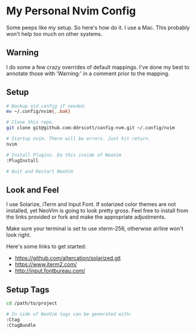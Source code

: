 # My Personal Nvim Config
Some peeps like my setup. So here's how do it. I use a Mac. This probably won't
help too much on other systems.

## Warning
I do some a few crazy overrides of default mappings. I've done my best to
annotate those with 'Warning:' in a comment prior to the mapping.

## Setup
```sh
# Backup old config if needed.
mv ~/.config/nvim{,.bak}

# Clone this repo.
git clone git@github.com:ddrscott/config-nvm.git ~/.config/nvim

# Startup nvim. There will be errors. Just hit return.
nvim

# Install Plugins. Do this inside of NeoVim 
:PlugInstall

# Quit and Restart NeoVim
```

## Look and Feel
I use Solarize, iTerm and Input Font. If solarized color themes are not
installed, yet NeoVim is going to look pretty gross. Feel free to install from
the links provided or fork and make the appropriate adjustments.

Make sure your terminal is set to use xterm-256, otherwise airline won't look
right.

Here's some links to get started:

+ https://github.com/altercation/solarized.git
+ https://www.iterm2.com/
+ http://input.fontbureau.com/


## Setup Tags
```sh
cd /path/to/project

# In side of NeoVim tags can be generated with:
:Ctag
:CtagBundle
```

